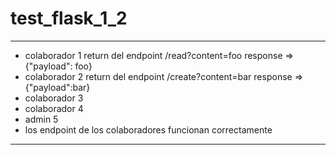 # test_flask_1_2
---

- colaborador 1 return del endpoint /read?content=foo response => {"payload": foo}
- colaborador 2 return del endpoint /create?content=bar response => {"payload":bar}
- colaborador 3 
- colaborador 4 
- admin 5        
- los endpoint de los colaboradores funcionan correctamente
---
